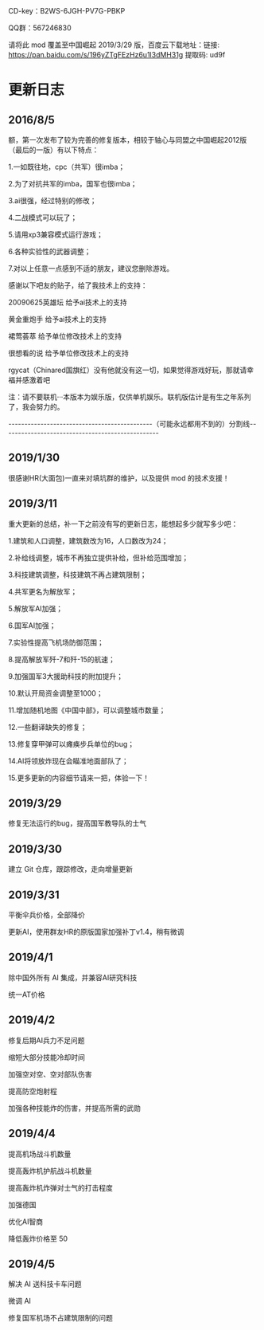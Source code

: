 CD-key：B2WS-6JGH-PV7G-PBKP

QQ群：567246830

请将此 mod 覆盖至中国崛起 2019/3/29 版，百度云下载地址：链接: https://pan.baidu.com/s/196yZTgFEzHz6u1l3dMH31g 提取码: ud9f 

# 更新日志

## 2016/8/5

额，第一次发布了较为完善的修复版本，相较于轴心与同盟之中国崛起2012版（最后的一版）有以下特点：

1.一如既往地，cpc（共军）很imba；

2.为了对抗共军的imba，国军也很imba；

3.ai很强，经过特别的修改；

4.二战模式可以玩了；

5.请用xp3兼容模式运行游戏；

6.各种实验性的武器调整；

7.对以上任意一点感到不适的朋友，建议您删除游戏。

感谢以下吧友的贴子，给了我技术上的支持：

20090625英雄坛 给予ai技术上的支持

黄金重炮手 给予ai技术上的支持

裙莺荟萃 给予单位修改技术上的支持

很想看的说 给予单位修改技术上的支持

rgycat（Chinared国旗红）没有他就没有这一切，如果觉得游戏好玩，那就请幸福并感激着吧

注：请不要联机···本版本为娱乐版，仅供单机娱乐。联机版估计是有生之年系列了，我会努力的。

---------------------------------------------（可能永远都用不到的）分割线-------------------------------------------------

## 2019/1/30

很感谢HR(大面包)一直来对填坑群的维护，以及提供 mod 的技术支援！

## 2019/3/11

重大更新的总结，补一下之前没有写的更新日志，能想起多少就写多少吧：

1.建筑和人口调整，建筑数改为16，人口数改为24；

2.补给线调整，城市不再独立提供补给，但补给范围增加；

3.科技建筑调整，科技建筑不再占建筑限制；

4.共军更名为解放军；

5.解放军AI加强；

6.国军AI加强；

7.实验性提高飞机场防御范围；

8.提高解放军歼-7和歼-15的航速；

9.加强国军3大援助科技的附加提升；

10.默认开局资金调整至1000；

11.增加随机地图《中国中部》，可以调整城市数量；

12.一些翻译缺失的修复；

13.修复穿甲弹可以瘫痪步兵单位的bug；

14.AI将领放炸现在会瞄准地面部队了；

15.更多更新的内容细节请来一把，体验一下！

## 2019/3/29

修复无法运行的bug，提高国军教导队的士气

## 2019/3/30

建立 Git 仓库，跟踪修改，走向增量更新

## 2019/3/31

平衡伞兵价格，全部降价

更新AI，使用群友HR的原版国家加强补丁v1.4，稍有微调

## 2019/4/1

除中国外所有 AI 集成，并兼容AI研究科技

统一AT价格

## 2019/4/2

修复后期AI兵力不足问题

缩短大部分技能冷却时间

加强空对空、空对部队伤害

提高防空炮射程

加强各种技能炸的伤害，并提高所需的武勋

## 2019/4/4

提高机场战斗机数量

提高轰炸机护航战斗机数量

提高轰炸机炸弹对士气的打击程度

加强德国

优化AI智商

降低轰炸价格至 50

## 2019/4/5

解决 AI 送科技卡车问题

微调 AI

修复国军机场不占建筑限制的问题
